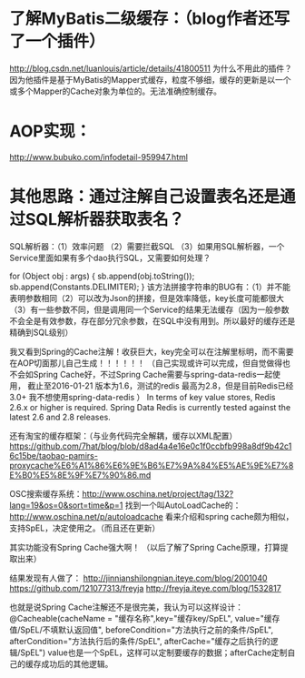 # 了解MyBatis二级缓存：（blog作者还写了一个插件）
http://blog.csdn.net/luanlouis/article/details/41800511
为什么不用此的插件？因为他插件是基于MyBatis的Mapper式缓存，粒度不够细，缓存的更新是以一个或多个Mapper的Cache对象为单位的。无法准确控制缓存。

# AOP实现：
http://www.bubuko.com/infodetail-959947.html

# 其他思路：通过注解自己设置表名还是通过SQL解析器获取表名？
SQL解析器：（1）效率问题 （2）需要拦截SQL
（3）如果用SQL解析器，一个Service里面如果有多个dao执行SQL，又需要如何处理？

for (Object obj : args) {
            sb.append(obj.toString());
            sb.append(Constants.DELIMITER);
        }
该方法拼接字符串的BUG有：（1）并不能表明参数相同（2）可以改为Json的拼接，但是效率降低，key长度可能都很大（3）有一些参数不同，但是调用同一个Service的结果无法缓存（因为一般参数不会全是有效参数，存在部分冗余参数，在SQL中没有用到。所以最好的缓存还是精确到SQL级别）

我又看到Spring的Cache注解！收获巨大，key完全可以在注解里标明，而不需要在AOP切面那儿自己生成！！！！！！
（自己实现或许可以完成，但自觉做得也不会如Spring Cache好，不过Spring Cache需要与spring-data-redis一起使用，
截止至2016-01-21 版本为1.6，测试的redis 最高为2.8，但是目前Redis已经3.0+ 我不想使用spring-data-redis ）
In terms of key value stores, Redis 2.6.x or higher is required. Spring Data Redis is currently tested against the latest 2.6 and 2.8 releases.

还有淘宝的缓存框架：（与业务代码完全解耦，缓存以XML配置）
https://github.com/7hat/blog/blob/d8ad4a4e16e0c1f0ccbfb998a8df9b42c16c15be/taobao-pamirs-proxycache%E6%A1%86%E6%9E%B6%E7%9A%84%E5%AE%9E%E7%8E%B0%E5%8E%9F%E7%90%86.md

OSC搜索缓存系统：http://www.oschina.net/project/tag/132?lang=19&os=0&sort=time&p=1
找到一个叫AutoLoadCache的：http://www.oschina.net/p/autoloadcache
看来介绍和spring cache颇为相似，支持SpEL，决定使用之。（而且还在更新）

其实功能没有Spring Cache强大啊！ （以后了解了Spring Cache原理，打算提取出来）

结果发现有人做了：
http://jinnianshilongnian.iteye.com/blog/2001040
https://github.com/121077313/freyja
http://freyja.iteye.com/blog/1532817


也就是说Spring Cache注解还不是很完美，我认为可以这样设计：
@Cacheable(cacheName = "缓存名称",key="缓存key/SpEL", value="缓存值/SpEL/不填默认返回值",  beforeCondition="方法执行之前的条件/SpEL", afterCondition="方法执行后的条件/SpEL", afterCache="缓存之后执行的逻辑/SpEL")
value也是一个SpEL，这样可以定制要缓存的数据；afterCache定制自己的缓存成功后的其他逻辑。

